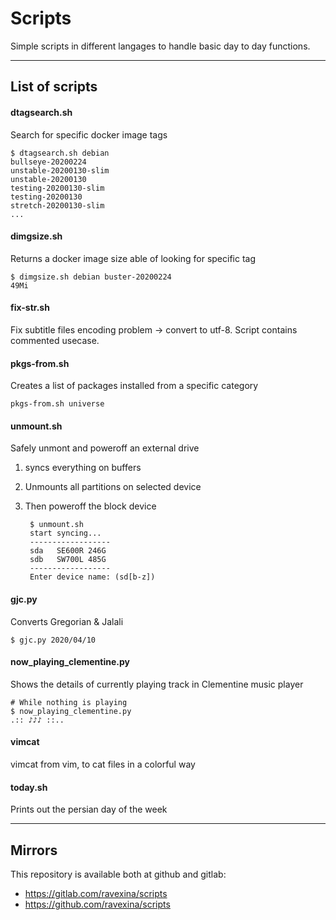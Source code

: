 # Scripts
Simple scripts in different langages to handle basic day to day functions.

---

## List of scripts

#### dtagsearch.sh
Search for specific docker image tags

    $ dtagsearch.sh debian
    bullseye-20200224
    unstable-20200130-slim
    unstable-20200130
    testing-20200130-slim
    testing-20200130
    stretch-20200130-slim
    ...
          
#### dimgsize.sh
Returns a docker image size able of looking for specific tag

    $ dimgsize.sh debian buster-20200224
    49Mi

#### fix-str.sh
Fix subtitle files encoding problem -> convert to utf-8. Script contains commented usecase.

#### pkgs-from.sh
Creates a list of packages installed from a specific category

    pkgs-from.sh universe

#### unmount.sh
Safely unmont and poweroff an external drive

1. syncs everything on buffers
2. Unmounts all partitions on selected device
3. Then poweroff the block device
    
        $ unmount.sh
        start syncing...
        ------------------
        sda   SE600R 246G
        sdb   SW700L 485G
        ------------------
        Enter device name: (sd[b-z])


#### gjc.py
Converts Gregorian & Jalali

    $ gjc.py 2020/04/10

#### now_playing_clementine.py
Shows the details of currently playing track in Clementine music player

    # While nothing is playing
    $ now_playing_clementine.py
    .:: ♪♪♪ ::..

#### vimcat
vimcat from vim, to cat files in a colorful way

#### today.sh
Prints out the persian day of the week

---

## Mirrors

This repository is available both at github and gitlab:

- https://gitlab.com/ravexina/scripts
- https://github.com/ravexina/scripts
